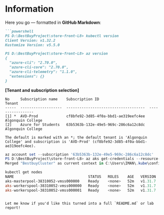 # Information
Here you go — formatted in **GitHub Markdown**:

```markdown
```powershell
PS D:\BestBuyProject\store-front-L8> kubectl version
Client Version: v1.32.2
Kustomize Version: v5.5.0

PS D:\BestBuyProject\store-front-L8> az version
{
  "azure-cli": "2.70.0",
  "azure-cli-core": "2.70.0",
  "azure-cli-telemetry": "1.1.0",
  "extensions": {}
}
```

**[Tenant and subscription selection]**

```text
No     Subscription name    Subscription ID                       Tenant
-----  -------------------  ------------------------------------  -----------------
[1] *  AVD-Prod             cf8bfe92-3d85-4f0a-bbd1-ae319eefc4ee  Algonquin College
[2]    Azure for Students   63b5363b-132e-49e5-969c-286c6a12c8dc  Algonquin College

The default is marked with an *; the default tenant is 'Algonquin College' and subscription is 'AVD-Prod' (cf8bfe92-3d85-4f0a-bbd1-ae319eefc4ee).
```

```powershell
az account set --subscription '63b5363b-132e-49e5-969c-286c6a12c8dc'
PS D:\BestBuyProject\store-front-L8> az aks get-credentials --resource-group BestbuyRG --name BestbuyCluster --overwrite-existing
Merged "BestbuyCluster" as current context in C:\Users\IMAN\.kube\config

kubectl get nodes
NAME                                  STATUS   ROLES    AGE   VERSION
aks-masterpool-38310052-vmss000000    Ready    <none>   52m   v1.31.7
aks-workerspool-38310052-vmss000000   Ready    <none>   52m   v1.31.7
aks-workerspool-38310052-vmss000001   Ready    <none>   52m   v1.31.7
```
```

Let me know if you'd like this turned into a full `README.md` or lab report!
